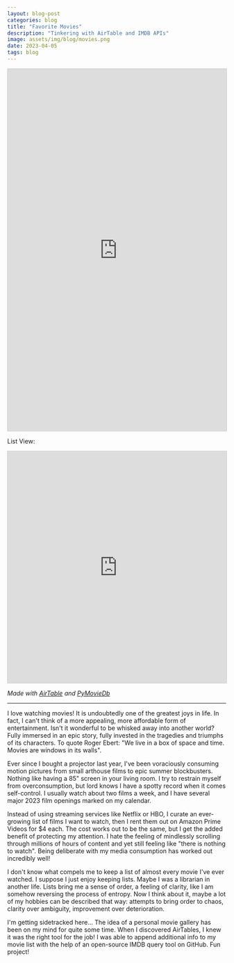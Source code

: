 ```yaml
---
layout: blog-post
categories: blog
title: "Favorite Movies"
description: "Tinkering with AirTable and IMDB APIs"
image: assets/img/blog/movies.png
date: 2023-04-05
tags: blog
---
```




<iframe class="airtable-embed" src="https://airtable.com/embed/shro1eVbByPMzyoNE?backgroundColor=blue&viewControls=on" frameborder="0" onmousewheel="" width="100%" height="833" style="background: transparent; border: 1px solid #ccc;"></iframe>


List View:

<iframe class="airtable-embed" src="https://airtable.com/embed/shrzHWfYc2QmG0SKv?backgroundColor=blue&viewControls=on" frameborder="0" onmousewheel="" width="100%" height="533" style="background: transparent; border: 1px solid #ccc;"></iframe>

*Made with [AirTable](https://airtable.com/) and [PyMovieDb](https://github.com/itsmehemant7/PyMovieDb)*

<hr>

I love watching movies! It is undoubtedly one of the greatest joys in life. In fact, I can't think of a more appealing, more affordable form of entertainment. Isn't it wonderful to be whisked away into another world? Fully immersed in an epic story, fully invested in the tragedies and triumphs of its characters. To quote Roger Ebert: "We live in a box of space and time. Movies are windows in its walls".

Ever since I bought a projector last year, I've been voraciously consuming motion pictures from small arthouse films to epic summer blockbusters. Nothing like having a 85" screen in your living room. I try to restrain myself from overconsumption, but lord knows I have a spotty record when it comes self-control. I usually watch about two films a week, and I have several major 2023 film openings marked on my calendar. 

Instead of using streaming services like Netflix or HBO, I curate an ever-growing list of films I want to watch, then I rent them out on Amazon Prime Videos for $4 each. The cost works out to be the same, but I get the added benefit of protecting my attention. I hate the feeling of mindlessly scrolling through millions of hours of content and yet still feeling like "there is nothing to watch". Being deliberate with my media consumption has worked out incredibly well!

I don't know what compels me to keep a list of almost every movie I've ever watched. I suppose I just enjoy keeping lists. Maybe I was a librarian in another life. Lists bring me a sense of order, a feeling of clarity, like I am somehow reversing the process of entropy. Now I think about it, maybe a lot of my hobbies can be described that way: attempts to bring order to chaos, clarity over ambiguity, improvement over deterioration. 

I'm getting sidetracked here... The idea of a personal movie gallery has been on my mind for quite some time. When I discovered AirTables, I knew it was the right tool for the job! I was able to append additional info to my movie list with the help of an open-source IMDB query tool on GitHub. Fun project!



